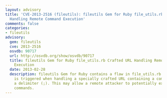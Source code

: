 ```yaml
---
layout: advisory
title: 'CVE-2013-2516 (fileutils): fileutils Gem for Ruby file_utils.rb Crafted URL
  Handling Remote Command Execution'
comments: false
categories:
- fileutils
advisory:
  gem: fileutils
  cve: 2013-2516
  osvdb: 90717
  url: http://osvdb.org/show/osvdb/90717
  title: fileutils Gem for Ruby file_utils.rb Crafted URL Handling Remote Command
    Execution
  date: 2013-02-28
  description: fileutils Gem for Ruby contains a flaw in file_utils.rb. The issue
    is triggered when handling a specially crafted URL containing a command after
    a delimiter (;). This may allow a remote attacker to potentially execute arbitrary
    commands.
---
```

